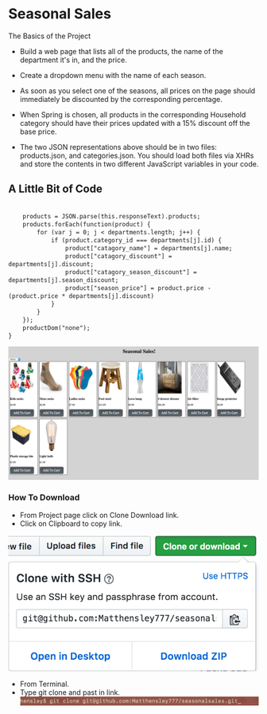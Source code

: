 # Seasonal Sales

The Basics of the Project

* Build a web page that lists all of the products, the name of the department it's in, and the price. 
* Create a dropdown menu with the name of each season.
* As soon as you select one of the seasons, all prices on the page should immediately be discounted by the corresponding percentage.

* When Spring is chosen, all products in the corresponding Household category should have their prices updated with a 15% discount off the base price.

* The two JSON representations above should be in two files: products.json, and categories.json. You should load both files via XHRs and store the contents in two different JavaScript variables in your code.

## A Little Bit of Code

```function useForProducts() {

    products = JSON.parse(this.responseText).products;
    products.forEach(function(product) {
        for (var j = 0; j < departments.length; j++) {
            if (product.category_id === departments[j].id) {
                product["catagory_name"] = departments[j].name;
                product["catagory_discount"] = departments[j].discount;
                product["catagory_season_discount"] = departments[j].season_discount;
                product["season_price"] = product.price - (product.price * departments[j].discount)
            }
        }
    });
    productDom("none");
} 
```

![Screen Shot of Project](https://github.com/Matthensley777/seasonalsales/blob/master/images/Screen%20Shot%202017-08-26%20at%209.12.12%20AM.png)


### How To Download

* From Project page click on Clone Download link. 
* Click on Clipboard to copy link.

![Click on clipboard to copy link](https://github.com/Matthensley777/seasonalsales/blob/master/images/Screen%20Shot%202017-08-26%20at%209.36.24%20AM.png)
* From Terminal.
* Type git clone and past in link.
![type git clone, and past link](https://github.com/Matthensley777/seasonalsales/blob/master/images/Screen%20Shot%202017-08-26%20at%209.37.02%20AM.png)